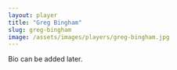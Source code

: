 ```yaml
---
layout: player
title: "Greg Bingham"
slug: greg-bingham
image: /assets/images/players/greg-bingham.jpg
---
```

Bio can be added later.
